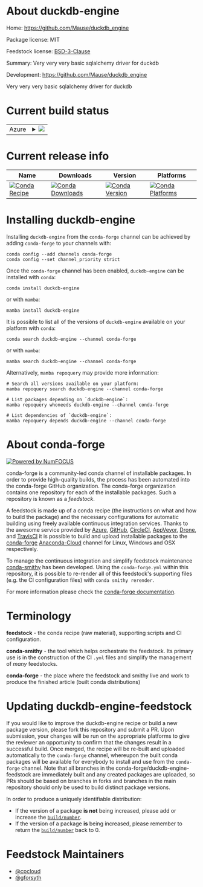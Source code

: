 About duckdb-engine
===================

Home: https://github.com/Mause/duckdb_engine

Package license: MIT

Feedstock license: [BSD-3-Clause](https://github.com/conda-forge/duckdb-engine-feedstock/blob/main/LICENSE.txt)

Summary: Very very very basic sqlalchemy driver for duckdb

Development: https://github.com/Mause/duckdb_engine

Very very very basic sqlalchemy driver for duckdb

Current build status
====================


<table>
    
  <tr>
    <td>Azure</td>
    <td>
      <details>
        <summary>
          <a href="https://dev.azure.com/conda-forge/feedstock-builds/_build/latest?definitionId=15567&branchName=main">
            <img src="https://dev.azure.com/conda-forge/feedstock-builds/_apis/build/status/duckdb-engine-feedstock?branchName=main">
          </a>
        </summary>
        <table>
          <thead><tr><th>Variant</th><th>Status</th></tr></thead>
          <tbody><tr>
              <td>linux_64</td>
              <td>
                <a href="https://dev.azure.com/conda-forge/feedstock-builds/_build/latest?definitionId=15567&branchName=main">
                  <img src="https://dev.azure.com/conda-forge/feedstock-builds/_apis/build/status/duckdb-engine-feedstock?branchName=main&jobName=linux&configuration=linux_64_" alt="variant">
                </a>
              </td>
            </tr><tr>
              <td>osx_64</td>
              <td>
                <a href="https://dev.azure.com/conda-forge/feedstock-builds/_build/latest?definitionId=15567&branchName=main">
                  <img src="https://dev.azure.com/conda-forge/feedstock-builds/_apis/build/status/duckdb-engine-feedstock?branchName=main&jobName=osx&configuration=osx_64_" alt="variant">
                </a>
              </td>
            </tr><tr>
              <td>win_64</td>
              <td>
                <a href="https://dev.azure.com/conda-forge/feedstock-builds/_build/latest?definitionId=15567&branchName=main">
                  <img src="https://dev.azure.com/conda-forge/feedstock-builds/_apis/build/status/duckdb-engine-feedstock?branchName=main&jobName=win&configuration=win_64_" alt="variant">
                </a>
              </td>
            </tr>
          </tbody>
        </table>
      </details>
    </td>
  </tr>
</table>

Current release info
====================

| Name | Downloads | Version | Platforms |
| --- | --- | --- | --- |
| [![Conda Recipe](https://img.shields.io/badge/recipe-duckdb--engine-green.svg)](https://anaconda.org/conda-forge/duckdb-engine) | [![Conda Downloads](https://img.shields.io/conda/dn/conda-forge/duckdb-engine.svg)](https://anaconda.org/conda-forge/duckdb-engine) | [![Conda Version](https://img.shields.io/conda/vn/conda-forge/duckdb-engine.svg)](https://anaconda.org/conda-forge/duckdb-engine) | [![Conda Platforms](https://img.shields.io/conda/pn/conda-forge/duckdb-engine.svg)](https://anaconda.org/conda-forge/duckdb-engine) |

Installing duckdb-engine
========================

Installing `duckdb-engine` from the `conda-forge` channel can be achieved by adding `conda-forge` to your channels with:

```
conda config --add channels conda-forge
conda config --set channel_priority strict
```

Once the `conda-forge` channel has been enabled, `duckdb-engine` can be installed with `conda`:

```
conda install duckdb-engine
```

or with `mamba`:

```
mamba install duckdb-engine
```

It is possible to list all of the versions of `duckdb-engine` available on your platform with `conda`:

```
conda search duckdb-engine --channel conda-forge
```

or with `mamba`:

```
mamba search duckdb-engine --channel conda-forge
```

Alternatively, `mamba repoquery` may provide more information:

```
# Search all versions available on your platform:
mamba repoquery search duckdb-engine --channel conda-forge

# List packages depending on `duckdb-engine`:
mamba repoquery whoneeds duckdb-engine --channel conda-forge

# List dependencies of `duckdb-engine`:
mamba repoquery depends duckdb-engine --channel conda-forge
```


About conda-forge
=================

[![Powered by
NumFOCUS](https://img.shields.io/badge/powered%20by-NumFOCUS-orange.svg?style=flat&colorA=E1523D&colorB=007D8A)](https://numfocus.org)

conda-forge is a community-led conda channel of installable packages.
In order to provide high-quality builds, the process has been automated into the
conda-forge GitHub organization. The conda-forge organization contains one repository
for each of the installable packages. Such a repository is known as a *feedstock*.

A feedstock is made up of a conda recipe (the instructions on what and how to build
the package) and the necessary configurations for automatic building using freely
available continuous integration services. Thanks to the awesome service provided by
[Azure](https://azure.microsoft.com/en-us/services/devops/), [GitHub](https://github.com/),
[CircleCI](https://circleci.com/), [AppVeyor](https://www.appveyor.com/),
[Drone](https://cloud.drone.io/welcome), and [TravisCI](https://travis-ci.com/)
it is possible to build and upload installable packages to the
[conda-forge](https://anaconda.org/conda-forge) [Anaconda-Cloud](https://anaconda.org/)
channel for Linux, Windows and OSX respectively.

To manage the continuous integration and simplify feedstock maintenance
[conda-smithy](https://github.com/conda-forge/conda-smithy) has been developed.
Using the ``conda-forge.yml`` within this repository, it is possible to re-render all of
this feedstock's supporting files (e.g. the CI configuration files) with ``conda smithy rerender``.

For more information please check the [conda-forge documentation](https://conda-forge.org/docs/).

Terminology
===========

**feedstock** - the conda recipe (raw material), supporting scripts and CI configuration.

**conda-smithy** - the tool which helps orchestrate the feedstock.
                   Its primary use is in the construction of the CI ``.yml`` files
                   and simplify the management of *many* feedstocks.

**conda-forge** - the place where the feedstock and smithy live and work to
                  produce the finished article (built conda distributions)


Updating duckdb-engine-feedstock
================================

If you would like to improve the duckdb-engine recipe or build a new
package version, please fork this repository and submit a PR. Upon submission,
your changes will be run on the appropriate platforms to give the reviewer an
opportunity to confirm that the changes result in a successful build. Once
merged, the recipe will be re-built and uploaded automatically to the
`conda-forge` channel, whereupon the built conda packages will be available for
everybody to install and use from the `conda-forge` channel.
Note that all branches in the conda-forge/duckdb-engine-feedstock are
immediately built and any created packages are uploaded, so PRs should be based
on branches in forks and branches in the main repository should only be used to
build distinct package versions.

In order to produce a uniquely identifiable distribution:
 * If the version of a package **is not** being increased, please add or increase
   the [``build/number``](https://docs.conda.io/projects/conda-build/en/latest/resources/define-metadata.html#build-number-and-string).
 * If the version of a package **is** being increased, please remember to return
   the [``build/number``](https://docs.conda.io/projects/conda-build/en/latest/resources/define-metadata.html#build-number-and-string)
   back to 0.

Feedstock Maintainers
=====================

* [@cpcloud](https://github.com/cpcloud/)
* [@gforsyth](https://github.com/gforsyth/)

